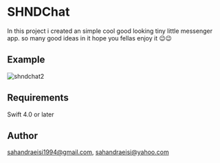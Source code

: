 # SHNDChat
In this project i created an simple cool good looking tiny little messenger app. so many good ideas in it
hope you fellas enjoy it 😉😉

## Example

![shndchat2](https://user-images.githubusercontent.com/34839080/50422998-ccf6f800-0864-11e9-80bf-9a3fa1775e80.png)

## Requirements
Swift 4.0 or later

## Author
sahandraeisi1994@gmail.com, sahandraeisi@yahoo.com
